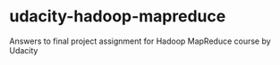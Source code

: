 udacity-hadoop-mapreduce
========================

Answers to final project assignment for Hadoop MapReduce course by Udacity
